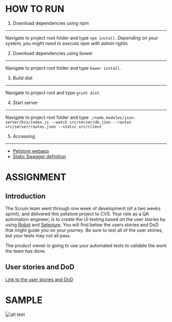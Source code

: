 HOW TO RUN
==========

1. Download dependencies using npm
----------------------------------
Navigate to project root folder and type `npm install`.
*Depending on your system, you might need to execute npm with admin rights.*

2. Download dependencies using bower
------------------------------------
Navigate to project root folder and type `bower install`.

3. Build dist
-------------
Navigate to project root and type `grunt dist`.

4. Start server
---------------
Navigate to project root folder and type
`./node_modules/json-server/bin/index.js --watch src/server/db.json --routes src/server/routes.json --static src/client`

5. Accessing
------------
- [Petstore webapp](http://localhost:3000)
- [Static Swagger definition](http://localhost:3000/swagger.html)

ASSIGNMENT
==========
Introduction
------------
The Scrum team went through one week of development (of a two weeks sprint), and delivered this petstore project to CVS. Your role as a QA automation engineer, is to create the UI testing based on the user stories by using [Robot](http://robotframework.org/) and [Selenium](http://www.seleniumhq.org/).
You will find below the users stories and DoD that might guide you on your journey. Be sure to test all of the user stories, but your tests may not all pass.

The product owner is going to use your automated tests to validate the work the team has done.

User stories and DoD
--------------------
[Link to the user stories and DoD](./assignment/USER-STORIES.md)

SAMPLE
======

![alt text](./assignment/sample.png "App look")
